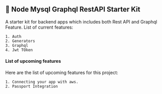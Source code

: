 ## 💪 Node Mysql Graphql RestAPI Starter Kit

A starter kit for backend apps which includes both Rest API and Graphql Feature. List of current features:

	1. Auth
	2. Generators
	3. Graphql
	4. Jwt TOken

#### List of upcoming features

Here are the list of upcoming features for this project:

	1. Connecting your app with aws.
	2. Passport Integration
